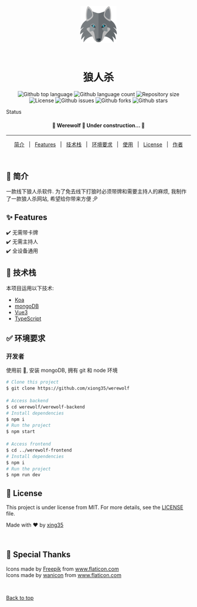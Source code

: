 <div align="center" id="top"> 
  <img width="100" src="werewolf-frontend/public/wolf.png" alt="Werewolf Logo" />

  &#xa0;

  <!-- <a href="https://werewolf.netlify.app">Demo</a> -->
</div>

<h1 align="center">狼人杀</h1>

<p align="center">
  <img alt="Github top language" src="https://img.shields.io/github/languages/top/xiong35/werewolf?color=56BEB8">

  <img alt="Github language count" src="https://img.shields.io/github/languages/count/xiong35/werewolf?color=56BEB8">

  <img alt="Repository size" src="https://img.shields.io/github/repo-size/xiong35/werewolf?color=56BEB8">

  <img alt="License" src="https://img.shields.io/github/license/xiong35/werewolf?color=56BEB8">

  <img alt="Github issues" src="https://img.shields.io/github/issues/xiong35/werewolf?color=56BEB8" />

  <img alt="Github forks" src="https://img.shields.io/github/forks/xiong35/werewolf?color=56BEB8" />

  <img alt="Github stars" src="https://img.shields.io/github/stars/xiong35/werewolf?color=56BEB8" />
</p>

Status

<h4 align="center"> 
	🚧  Werewolf  🚀 Under construction...  🚧
</h4> 

<hr>

<p align="center">
  <a href="#dart-简介">简介</a> &#xa0; | &#xa0; 
  <a href="#sparkles-features">Features</a> &#xa0; | &#xa0;
  <a href="#rocket-技术栈">技术栈</a> &#xa0; | &#xa0;
  <a href="#white_check_mark-环境要求">环境要求</a> &#xa0; | &#xa0;
  <a href="#checkered_flag-使用">使用</a> &#xa0; | &#xa0;
  <a href="#memo-license">License</a> &#xa0; | &#xa0;
  <a href="https://github.com/xiong35" target="_blank">作者</a>
</p>

<br>

## :dart: 简介 ##

一款线下狼人杀软件. 为了免去线下打狼时必须带牌和需要主持人的麻烦, 我制作了一款狼人杀网站, 希望给你带来方便 ;P

## :sparkles: Features ##

:heavy_check_mark: 无需带卡牌  
:heavy_check_mark: 无需主持人  
:heavy_check_mark: 全设备通用

## :rocket: 技术栈 ##

本项目运用以下技术:

- [Koa](https://koajs.com/)
- [mongoDB](https://www.mongodb.com/)
- [Vue3](https://vue3js.cn/)
- [TypeScript](https://www.typescriptlang.org/)

## :white_check_mark: 环境要求 ##

### 开发者

使用前 :checkered_flag:, 安装 mongoDB, 拥有 git 和 node 环境

```bash
# Clone this project
$ git clone https://github.com/xiong35/werewolf

# Access backend
$ cd werewolf/werewolf-backend
# Install dependencies
$ npm i
# Run the project
$ npm start

# Access frontend
$ cd ../werewolf-frontend
# Install dependencies
$ npm i
# Run the project
$ npm run dev
```

## :memo: License ##

This project is under license from MIT. For more details, see the [LICENSE](LICENSE.md) file.


Made with :heart: by <a href="https://github.com/xiong35" target="_blank">xing35</a>

&#xa0;

## 🤗 Special Thanks

<div>Icons made by <a href="https://www.freepik.com" title="Freepik">Freepik</a> from <a href="https://www.flaticon.com/" title="Flaticon">www.flaticon.com</a></div><div>Icons made by <a href="https://www.flaticon.com/authors/wanicon" title="wanicon">wanicon</a> from <a href="https://www.flaticon.com/" title="Flaticon">www.flaticon.com</a></div>

&#xa0;


<a href="#top">Back to top</a>